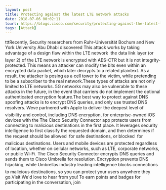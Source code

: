 ```yaml
---
layout: post
title: Protecting against the latest LTE network attacks
date: 2018-07-06 00:02:11
tourl: https://blogs.cisco.com/security/protecting-against-the-latest-lte-network-attacks
tags: [Attack]
---
```

tttRecently, Security researchers from Ruhr-Universität Bochum and New York University Abu Dhabi discovered This attack works by taking advantage of a design flaw within the LTE network  the data link layer (or layer 2) of the LTE network is encrypted with AES-CTR but it is not integrity-protected. This means an attacker can modify the bits even within an encrypted data packet, which later decrypts to a related plaintext. As a result, the attacker is posing as a cell tower to the victim, while pretending to be a subscriber to the real network.These types of attacks are not only limited to LTE networks. 5G networks may also be vulnerable to these attacks in the future, in the event that carriers do not implement the optional authenticated encryption feature.The best way to protect against DNS spoofing attacks is to encrypt DNS queries, and only use trusted DNS resolvers. Weve partnered with Apple to deliver the deepest level of visibility and control, including DNS encryption, for enterprise-owned iOS devices with the The Cisco Security Connector app protects users from connecting to malicious destinations in the first place. It leverages security intelligence to first classify the requested domain, and then determines if the request should be allowed  for safe destinations, or blocked  for malicious destinations. Users and mobile devices are protected regardless of location, whether on cellular networks, such as LTE, corporate networks, or public Wi-Fi. The Cisco Security Connector encrypts DNS queries and sends them to Cisco Umbrella for resolution. Encryption prevents DNS hijacking, while Umbrellas industry leading intelligence blocks connections to malicious destinations, so you can protect your users anywhere they go.Visit We'd love to hear from you! To earn points and badges for participating in the conversation, join 